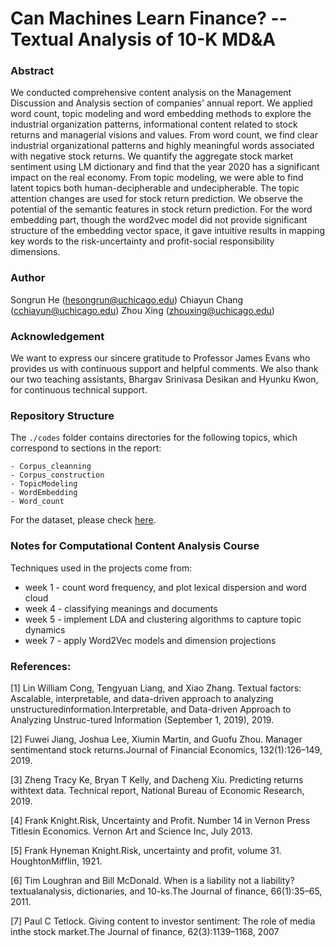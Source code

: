 # Can Machines Learn Finance?  --Textual Analysis of 10-K MD\&A

### Abstract

We conducted comprehensive content analysis on the Management Discussion and Analysis section of companies' annual report. We applied word count, topic modeling and word embedding methods to explore the industrial organization patterns, informational content related to stock returns and managerial visions and values. From word count, we find clear industrial organizational patterns and highly meaningful words associated with negative stock returns. We quantify the aggregate stock market sentiment using LM dictionary and find that the year 2020 has a significant impact on the real economy. From topic modeling, we were able to find latent topics both human-decipherable and undecipherable. The topic attention changes are used for stock return prediction. We observe the potential of the semantic features in stock return prediction. For the word embedding part, though the word2vec model did not provide significant structure of the embedding vector space, it gave intuitive results in mapping key words to the risk-uncertainty and profit-social responsibility dimensions.


### Author

Songrun He (hesongrun@uchicago.edu)
Chiayun Chang (cchiayun@uchicago.edu)
Zhou Xing (zhouxing@uchicago.edu)

### Acknowledgement
We want to express our sincere gratitude to Professor James Evans who provides us with continuous support and helpful comments. We also thank our two teaching assistants, Bhargav Srinivasa Desikan and Hyunku Kwon, for continuous technical support.

### Repository Structure

The `./codes` folder contains directories for the following topics, which correspond to sections in the report:

	- Corpus_cleanning
	- Corpus_construction
	- TopicModeling
	- WordEmbedding
	- Word_count

For the dataset, please check [here](https://www.dropbox.com/sh/0bgzsu0kzsjklw3/AAC3zs7XqP7lPR-WTiQ8s5nCa?dl=0).

### Notes for Computational Content Analysis Course

Techniques used in the projects come from:

- week 1 - count word frequency, and plot lexical dispersion and word cloud
- week 4 - classifying meanings and documents
- week 5 - implement LDA and clustering algorithms to capture topic dynamics
- week 7 - apply Word2Vec models and dimension projections


### References:

[1]  Lin  William  Cong,  Tengyuan  Liang,  and  Xiao  Zhang.   Textual  factors:   Ascalable,  interpretable,  and  data-driven  approach  to  analyzing  unstructuredinformation.Interpretable,  and  Data-driven  Approach  to  Analyzing  Unstruc-tured Information (September 1, 2019), 2019.

[2]  Fuwei Jiang, Joshua Lee, Xiumin Martin, and Guofu Zhou. Manager sentimentand stock returns.Journal of Financial Economics, 132(1):126–149, 2019.

[3]  Zheng Tracy Ke, Bryan T Kelly, and Dacheng Xiu.  Predicting returns withtext data.  Technical report, National Bureau of Economic Research, 2019.

[4]  Frank Knight.Risk, Uncertainty and Profit. Number 14 in Vernon Press Titlesin Economics. Vernon Art and Science Inc, July 2013.

[5]  Frank Hyneman Knight.Risk,  uncertainty  and  profit, volume 31.  HoughtonMifflin, 1921.

[6]  Tim Loughran and Bill McDonald.  When is a liability not a liability?  textualanalysis, dictionaries, and 10-ks.The Journal of finance, 66(1):35–65, 2011.

[7]  Paul C Tetlock.  Giving content to investor sentiment:  The role of media inthe stock market.The Journal of finance, 62(3):1139–1168, 2007
